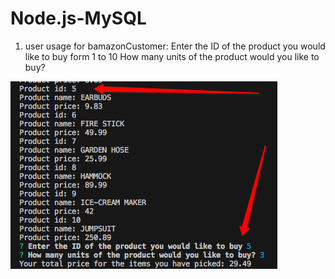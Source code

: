 # Node.js-MySQL
1. user usage for bamazonCustomer:
Enter the ID of the product you would like to buy form 1 to 10
How many units of the product would you like to buy? 

![Screenshot](images/bamazonShot.png)